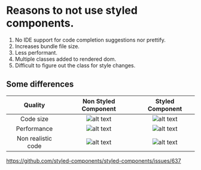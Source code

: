 # Reasons to not use styled components.
1. No IDE support for code completion suggestions nor prettify.
2. Increases bundle file size.
3. Less performant.
4. Multiple classes added to rendered dom.
5. Difficult to figure out the class for style changes.

## Some differences
| Quality        | Non Styled Component           | Styled Component  |
| :-------------: |:-------------:| :-------------:|
| Code size      | ![alt text][nonStyleComponentBuild] | ![alt text][styleComponentBuild] |
| Performance      | ![alt text][nonStyleComponentPerf] | ![alt text][styleComponentPerf] |
| Non realistic code | ![alt text][nonStyleComponentCode]| ![alt text][nonStyleComponentCode] |

[nonStyleComponentBuild]: https://github.com/rsantoshreddy/non-styled-component/src/images/build.png "nonStyleComponentBuild image"

[styleComponentBuild]: https://github.com/rsantoshreddy/styled-component/src/images/build.png "styleComponentBuild image"

[nonStyleComponentPerf]: https://github.com/rsantoshreddy/non-styled-component/src/images/perf.png "styleComponentBuild image"

[styleComponentPerf]: https://github.com/rsantoshreddy/styled-component/src/images/perf.png "styleComponentBuild image"

[nonStyleComponentCode]: https://github.com/rsantoshreddy/non-styled-component/src/images/code.png "styleComponentBuild image"

[styleComponentCode]: https://github.com/rsantoshreddy/styled-component/src/images/build.png "styleComponentBuild image"

https://github.com/styled-components/styled-components/issues/637
